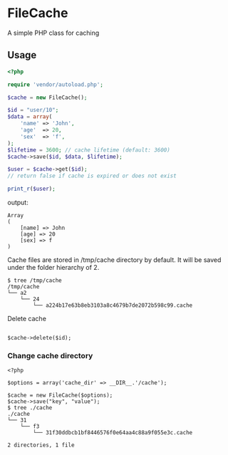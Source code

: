 FileCache
==========

A simple PHP class for caching


Usage
-------------------

```php
<?php

require 'vendor/autoload.php';

$cache = new FileCache();

$id = "user/10";
$data = array(
    'name' => 'John',
    'age'  => 20,
    'sex'  => 'f',
);
$lifetime = 3600; // cache lifetime (default: 3600)
$cache->save($id, $data, $lifetime);

$user = $cache->get($id);
// return false if cache is expired or does not exist

print_r($user);

```

output:

```
Array
(
    [name] => John
    [age] => 20
    [sex] => f
)
```

Cache files are stored in /tmp/cache directory by default.
It will be saved under the folder hierarchy of 2.

```
$ tree /tmp/cache
/tmp/cache
└── a2
    └── 24
        └── a224b17e63b8eb3103a8c4679b7de2072b598c99.cache
```

Delete cache

```

$cache->delete($id);

```

### Change cache directory

```
<?php

$options = array('cache_dir' => __DIR__.'/cache');

$cache = new FileCache($options);
$cache->save("key", "value");
$ tree ./cache
./cache
└── 31
    └── f3
        └── 31f30ddbcb1bf8446576f0e64aa4c88a9f055e3c.cache

2 directories, 1 file

```

